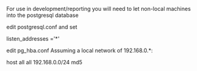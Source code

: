 

For use in development/reporting you will need to let non-local machines into 
the postgresql database

edit postgresql.conf and set

listen_addresses ='*'

edit pg_hba.conf 
Assuming a local network of 192.168.0.*:

host all all 192.168.0.0/24 md5
